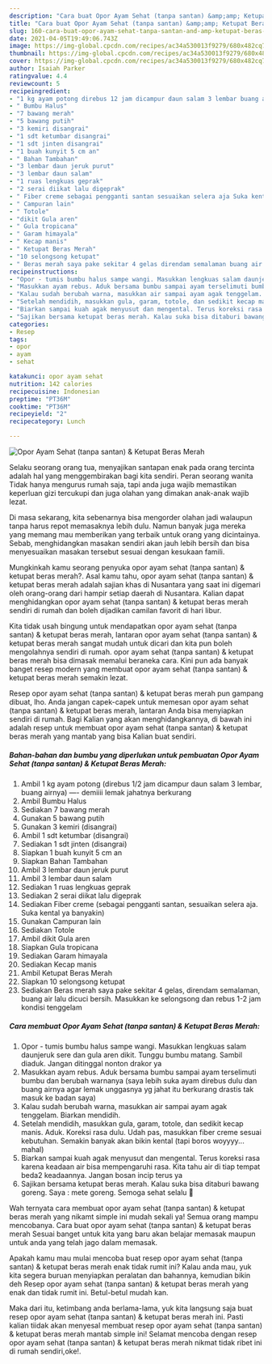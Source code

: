 ```yaml
---
description: "Cara buat Opor Ayam Sehat (tanpa santan) &amp;amp; Ketupat Beras Merah yang nikmat dan Mudah Dibuat"
title: "Cara buat Opor Ayam Sehat (tanpa santan) &amp;amp; Ketupat Beras Merah yang nikmat dan Mudah Dibuat"
slug: 160-cara-buat-opor-ayam-sehat-tanpa-santan-and-amp-ketupat-beras-merah-yang-nikmat-dan-mudah-dibuat
date: 2021-04-05T19:49:06.743Z
image: https://img-global.cpcdn.com/recipes/ac34a530013f9279/680x482cq70/opor-ayam-sehat-tanpa-santan-ketupat-beras-merah-foto-resep-utama.jpg
thumbnail: https://img-global.cpcdn.com/recipes/ac34a530013f9279/680x482cq70/opor-ayam-sehat-tanpa-santan-ketupat-beras-merah-foto-resep-utama.jpg
cover: https://img-global.cpcdn.com/recipes/ac34a530013f9279/680x482cq70/opor-ayam-sehat-tanpa-santan-ketupat-beras-merah-foto-resep-utama.jpg
author: Isaiah Parker
ratingvalue: 4.4
reviewcount: 5
recipeingredient:
- "1 kg ayam potong direbus 12 jam dicampur daun salam 3 lembar buang airnya  demiiii lemak jahatnya berkurang"
- " Bumbu Halus"
- "7 bawang merah"
- "5 bawang putih"
- "3 kemiri disangrai"
- "1 sdt ketumbar disangrai"
- "1 sdt jinten disangrai"
- "1 buah kunyit 5 cm an"
- " Bahan Tambahan"
- "3 lembar daun jeruk purut"
- "3 lembar daun salam"
- "1 ruas lengkuas geprak"
- "2 serai diikat lalu digeprak"
- " Fiber creme sebagai pengganti santan sesuaikan selera aja Suka kental ya banyakin"
- " Campuran lain"
- " Totole"
- "dikit Gula aren"
- " Gula tropicana"
- " Garam himayala"
- " Kecap manis"
- " Ketupat Beras Merah"
- "10 selongsong ketupat"
- " Beras merah saya pake sekitar 4 gelas direndam semalaman buang air lalu dicuci bersih Masukkan ke selongsong dan rebus 12 jam kondisi tenggelam"
recipeinstructions:
- "Opor - tumis bumbu halus sampe wangi. Masukkan lengkuas salam daunjeruk sere dan gula aren dikit. Tunggu bumbu matang. Sambil diaduk. Jangan ditinggal nonton drakor ya"
- "Masukkan ayam rebus. Aduk bersama bumbu sampai ayam terselimuti bumbu dan berubah warnanya (saya lebih suka ayam direbus dulu dan buang airnya agar lemak unggasnya yg jahat itu berkurang drastis tak masuk ke badan saya)"
- "Kalau sudah berubah warna, masukkan air sampai ayam agak tenggelam. Biarkan mendidih."
- "Setelah mendidih, masukkan gula, garam, totole, dan sedikit kecap manis. Aduk. Koreksi rasa dulu. Udah pas, masukkan fiber creme sesuai kebutuhan. Semakin banyak akan bikin kental (tapi boros woyyyy... mahal)"
- "Biarkan sampai kuah agak menyusut dan mengental. Terus koreksi rasa karena keadaan air bisa mempengaruhi rasa. Kita tahu air di tiap tempat beda2 keadaannya. Jangan bosan incip terus ya"
- "Sajikan bersama ketupat beras merah. Kalau suka bisa ditaburi bawang goreng. Saya : mete goreng. Semoga sehat selalu 🙏"
categories:
- Resep
tags:
- opor
- ayam
- sehat

katakunci: opor ayam sehat 
nutrition: 142 calories
recipecuisine: Indonesian
preptime: "PT36M"
cooktime: "PT36M"
recipeyield: "2"
recipecategory: Lunch

---
```



![Opor Ayam Sehat (tanpa santan) &amp; Ketupat Beras Merah](https://img-global.cpcdn.com/recipes/ac34a530013f9279/680x482cq70/opor-ayam-sehat-tanpa-santan-ketupat-beras-merah-foto-resep-utama.jpg)

Selaku seorang orang tua, menyajikan santapan enak pada orang tercinta adalah hal yang menggembirakan bagi kita sendiri. Peran seorang  wanita Tidak hanya mengurus rumah saja, tapi anda juga wajib memastikan keperluan gizi tercukupi dan juga olahan yang dimakan anak-anak wajib lezat.

Di masa  sekarang, kita sebenarnya bisa mengorder olahan jadi walaupun tanpa harus repot memasaknya lebih dulu. Namun banyak juga mereka yang memang mau memberikan yang terbaik untuk orang yang dicintainya. Sebab, menghidangkan masakan sendiri akan jauh lebih bersih dan bisa menyesuaikan masakan tersebut sesuai dengan kesukaan famili. 



Mungkinkah kamu seorang penyuka opor ayam sehat (tanpa santan) &amp; ketupat beras merah?. Asal kamu tahu, opor ayam sehat (tanpa santan) &amp; ketupat beras merah adalah sajian khas di Nusantara yang saat ini digemari oleh orang-orang dari hampir setiap daerah di Nusantara. Kalian dapat menghidangkan opor ayam sehat (tanpa santan) &amp; ketupat beras merah sendiri di rumah dan boleh dijadikan camilan favorit di hari libur.

Kita tidak usah bingung untuk mendapatkan opor ayam sehat (tanpa santan) &amp; ketupat beras merah, lantaran opor ayam sehat (tanpa santan) &amp; ketupat beras merah sangat mudah untuk dicari dan kita pun boleh mengolahnya sendiri di rumah. opor ayam sehat (tanpa santan) &amp; ketupat beras merah bisa dimasak memalui beraneka cara. Kini pun ada banyak banget resep modern yang membuat opor ayam sehat (tanpa santan) &amp; ketupat beras merah semakin lezat.

Resep opor ayam sehat (tanpa santan) &amp; ketupat beras merah pun gampang dibuat, lho. Anda jangan capek-capek untuk memesan opor ayam sehat (tanpa santan) &amp; ketupat beras merah, lantaran Anda bisa menyiapkan sendiri di rumah. Bagi Kalian yang akan menghidangkannya, di bawah ini adalah resep untuk membuat opor ayam sehat (tanpa santan) &amp; ketupat beras merah yang mantab yang bisa Kalian buat sendiri.

<!--inarticleads1-->

##### Bahan-bahan dan bumbu yang diperlukan untuk pembuatan Opor Ayam Sehat (tanpa santan) &amp; Ketupat Beras Merah:

1. Ambil 1 kg ayam potong (direbus 1/2 jam dicampur daun salam 3 lembar, buang airnya) —- demiiii lemak jahatnya berkurang
1. Ambil  Bumbu Halus
1. Sediakan 7 bawang merah
1. Gunakan 5 bawang putih
1. Gunakan 3 kemiri (disangrai)
1. Ambil 1 sdt ketumbar (disangrai)
1. Sediakan 1 sdt jinten (disangrai)
1. Siapkan 1 buah kunyit 5 cm an
1. Siapkan  Bahan Tambahan
1. Ambil 3 lembar daun jeruk purut
1. Ambil 3 lembar daun salam
1. Sediakan 1 ruas lengkuas geprak
1. Sediakan 2 serai diikat lalu digeprak
1. Sediakan  Fiber creme (sebagai pengganti santan, sesuaikan selera aja. Suka kental ya banyakin)
1. Gunakan  Campuran lain
1. Sediakan  Totole
1. Ambil dikit Gula aren
1. Siapkan  Gula tropicana
1. Sediakan  Garam himayala
1. Sediakan  Kecap manis
1. Ambil  Ketupat Beras Merah
1. Siapkan 10 selongsong ketupat
1. Sediakan  Beras merah saya pake sekitar 4 gelas, direndam semalaman, buang air lalu dicuci bersih. Masukkan ke selongsong dan rebus 1-2 jam kondisi tenggelam




<!--inarticleads2-->

##### Cara membuat Opor Ayam Sehat (tanpa santan) &amp; Ketupat Beras Merah:

1. Opor - tumis bumbu halus sampe wangi. Masukkan lengkuas salam daunjeruk sere dan gula aren dikit. Tunggu bumbu matang. Sambil diaduk. Jangan ditinggal nonton drakor ya
1. Masukkan ayam rebus. Aduk bersama bumbu sampai ayam terselimuti bumbu dan berubah warnanya (saya lebih suka ayam direbus dulu dan buang airnya agar lemak unggasnya yg jahat itu berkurang drastis tak masuk ke badan saya)
1. Kalau sudah berubah warna, masukkan air sampai ayam agak tenggelam. Biarkan mendidih.
1. Setelah mendidih, masukkan gula, garam, totole, dan sedikit kecap manis. Aduk. Koreksi rasa dulu. Udah pas, masukkan fiber creme sesuai kebutuhan. Semakin banyak akan bikin kental (tapi boros woyyyy... mahal)
1. Biarkan sampai kuah agak menyusut dan mengental. Terus koreksi rasa karena keadaan air bisa mempengaruhi rasa. Kita tahu air di tiap tempat beda2 keadaannya. Jangan bosan incip terus ya
1. Sajikan bersama ketupat beras merah. Kalau suka bisa ditaburi bawang goreng. Saya : mete goreng. Semoga sehat selalu 🙏




Wah ternyata cara membuat opor ayam sehat (tanpa santan) &amp; ketupat beras merah yang nikamt simple ini mudah sekali ya! Semua orang mampu mencobanya. Cara buat opor ayam sehat (tanpa santan) &amp; ketupat beras merah Sesuai banget untuk kita yang baru akan belajar memasak maupun untuk anda yang telah jago dalam memasak.

Apakah kamu mau mulai mencoba buat resep opor ayam sehat (tanpa santan) &amp; ketupat beras merah enak tidak rumit ini? Kalau anda mau, yuk kita segera buruan menyiapkan peralatan dan bahannya, kemudian bikin deh Resep opor ayam sehat (tanpa santan) &amp; ketupat beras merah yang enak dan tidak rumit ini. Betul-betul mudah kan. 

Maka dari itu, ketimbang anda berlama-lama, yuk kita langsung saja buat resep opor ayam sehat (tanpa santan) &amp; ketupat beras merah ini. Pasti kalian tiidak akan menyesal membuat resep opor ayam sehat (tanpa santan) &amp; ketupat beras merah mantab simple ini! Selamat mencoba dengan resep opor ayam sehat (tanpa santan) &amp; ketupat beras merah nikmat tidak ribet ini di rumah sendiri,oke!.

